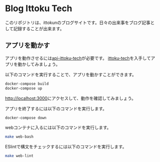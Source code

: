 # Blog Ittoku Tech

このリポジトリは、ittokunのブログサイトです。日々の出来事をブログ記事として記録することが出来ます。

## アプリを動かす

アプリを動作させるには[api-ittoku-tech](https://github.com/ittokun/api-ittoku-tech)が必要です。
[ittoku-tech](https://github.com/ittokun/ittoku-tech)を入手してアプリを動かしてみましょう。

以下のコマンドを実行することで、アプリを動かすことができます。

```bash
docker-compose build
docker-compose up
```

[http://localhost:3000](http://localhost:3000)にアクセスして、動作を確認してみましょう。

アプリを終了するには以下のコマンドを実行します。

```bash
docker-compose down
```

webコンテナに入るには以下のコマンドを実行します。

```bash
make web-bash
```

ESlintで構文をチェックするには以下のコマンドを実行します。

```bash
make web-lint
```
